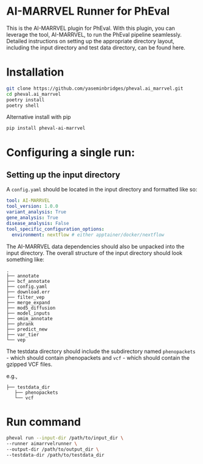 # AI-MARRVEL Runner for PhEval

This is the AI-MARRVEL plugin for PhEval. With this plugin, you can leverage the tool, AI-MARRVEL, to run the PhEval pipeline seamlessly. Detailed instructions on setting up the appropriate directory layout, including the input directory and test data directory, can be found here.
# Installation

```bash
git clone https://github.com/yaseminbridges/pheval.ai_marrvel.git
cd pheval.ai_marrvel
poetry install
poetry shell
```

Alternative install with pip

```shell
pip install pheval-ai-marrvel
```

# Configuring a single run:

## Setting up the input directory
A `config.yaml` should be located in the input directory and formatted like so:

```yaml
tool: AI-MARRVEL
tool_version: 1.0.0
variant_analysis: True
gene_analysis: True
disease_analysis: False
tool_specific_configuration_options:
  environment: nextflow # either apptainer/docker/nextflow
```

The AI-MARRVEL data dependencies should also be unpacked into the input directory. The overall structure of the input directory should look something like:

```tree
.
├── annotate
├── bcf_annotate 
├── config.yaml
├── download.err 
├── filter_vep
├── merge_expand
├── mod5_diffusion
├── model_inputs
├── omim_annotate
├── phrank
├── predict_new 
├── var_tier 
└── vep 
```

The testdata directory should include the subdirectory named `phenopackets` - which should contain phenopackets and `vcf` - which should contain the gzipped VCF files.

e.g.,

```tree
├── testdata_dir
   ├── phenopackets
   └── vcf
```
# Run command

```bash
pheval run --input-dir /path/to/input_dir \
--runner aimarrvelrunner \
--output-dir /path/to/output_dir \
--testdata-dir /path/to/testdata_dir
```